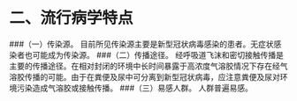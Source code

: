 # 二、流行病学特点
###（一）传染源。
目前所见传染源主要是新型冠状病毒感染的患者。无症状感染者也可能成为传染源。
###（二）传播途径。
经呼吸道飞沫和密切接触传播是主要的传播途径。在相对封闭的环境中长时间暴露于高浓度气溶胶情况下存在经气溶胶传播的可能。由于在粪便及尿中可分离到新型冠状病毒，应注意粪便及尿对环境污染造成气溶胶或接触传播。
###（三）易感人群。
人群普遍易感。
